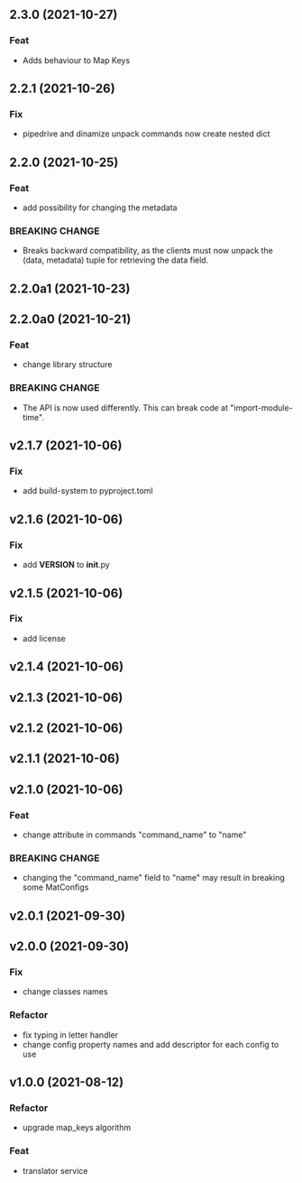 ## 2.3.0 (2021-10-27)

### Feat

- Adds behaviour to Map Keys

## 2.2.1 (2021-10-26)

### Fix

- pipedrive and dinamize unpack commands now create nested dict

## 2.2.0 (2021-10-25)

### Feat

- add possibility for changing the metadata

### BREAKING CHANGE

- Breaks backward compatibility, as the clients must now unpack the (data, metadata) tuple for retrieving the data field.

## 2.2.0a1 (2021-10-23)

## 2.2.0a0 (2021-10-21)

### Feat

- change library structure

### BREAKING CHANGE

- The API is now used differently. This can break code at "import-module-time".

## v2.1.7 (2021-10-06)

### Fix

- add build-system to pyproject.toml

## v2.1.6 (2021-10-06)

### Fix

- add __VERSION__ to __init__.py

## v2.1.5 (2021-10-06)

### Fix

- add license

## v2.1.4 (2021-10-06)

## v2.1.3 (2021-10-06)

## v2.1.2 (2021-10-06)

## v2.1.1 (2021-10-06)

## v2.1.0 (2021-10-06)

### Feat

- change attribute in commands "command_name" to "name"

### BREAKING CHANGE

- changing the "command_name" field to "name" may result in breaking some MatConfigs

## v2.0.1 (2021-09-30)

## v2.0.0 (2021-09-30)

### Fix

- change classes names

### Refactor

- fix typing in letter handler
- change config property names and add descriptor for each config to use

## v1.0.0 (2021-08-12)

### Refactor

- upgrade map_keys algorithm

### Feat

- translator service
